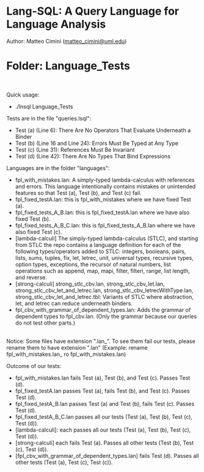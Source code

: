 # Lang-SQL: A Query Language for Language Analysis 

Author: Matteo Cimini (matteo_cimini@uml.edu)
	<br />
# <a name="instructions"></a>Folder: Language_Tests
<br />

Quick usage: 
<br />
<ul>
<li> ./lnsql Language_Tests <br />
</ul>

Tests are in the file "queries.lsql": <br />

<ul>
<li> Test (a) (Line 6): There Are No Operators That Evaluate Underneath a Binder 
<li> Test (b) (Line 16 and Line 24): Errors Must Be Typed at Any Type
<li> Test (c) (Line 31): References Must Be Invariant 
<li> Test (d) (Line 42): There Are No Types That Bind Expressions
</ul>

Languages are in the folder "languages": <br />
<ul>
<li> fpl_with_mistakes.lan: A simply-typed lambda-calculus with references and errors. This language intentionally contains mistakes or unintended features so that Test (a), Test (b), and Test (c) fail. 
<li> fpl_fixed_testA.lan: this is fpl_with_mistakes where we have fixed Test (a).
<li> fpl_fixed_tests_A_B.lan: this is fpl_fixed_testA.lan where we have also fixed Test (b). 
<li> fpl_fixed_tests_A_B_C.lan: this is fpl_fixed_tests_A_B.lan where we have also fixed Test (c). 
<li> [lambda-calculi] The simply-typed lambda-calculus (STLC), and starting from STLC the repo contains a language definition for each of the following types/operators added to STLC: integers, booleans, pairs, lists, 
sums, tuples, fix, let, letrec, unit, universal types, recursive
types, option types, exceptions, the recursor of natural numbers, list operations such
as append, map, mapi, filter, filteri,
range, list length, and reverse.  
<li> [strong-calculi] strong_stlc_cbv.lan, strong_stlc_cbv_let.lan, strong_stlc_cbv_let_and_letrec.lan, strong_stlc_cbv_letrecWithType.lan, strong_stlc_cbv_let_and_letrec.tbl: Variants of STLC where abstraction, let, and letrec can reduce underneath binders. 
<li> fpl_cbv_with_grammar_of_dependent_types.lan: Adds the grammar of dependent types to fpl_cbv.lan. (Only the grammar because our queries do not test other parts.) 
</ul>
<br />
Notice: Some files have extension ".lan_". To see them fail our tests, please rename them to have extension ".lan" (Example: rename fpl_with_mistakes.lan_ ro fpl_with_mistakes.lan)

Outcome of our tests: 
<ul>
<li> fpl_with_mistakes.lan fails Test (a), Test (b), and Test (c). Passes Test (d).
<li> fpl_fixed_testA.lan passes Test (a), fails Test (b), and Test (c). Passes Test (d).
<li> fpl_fixed_testA_B.lan passes Test (a) and Test (b), fails Test (c). Passes Test (d).
<li> fpl_fixed_testA_B_C.lan passes all our tests (Test (a), Test (b), Test (c), Test (d)).
<li> [lambda-calculi]: each passes all our tests (Test (a), Test (b), Test (c), Test (d)).
<li> [strong-calculi] each fails Test (a). Passes all other tests (Test (b), Test (c), Test (d)).
<li> [fpl_cbv_with_grammar_of_dependent_types.lan] fails Test (d). Passes all other tests (Test (a), Test (c), Test (c)).	
</ul>

